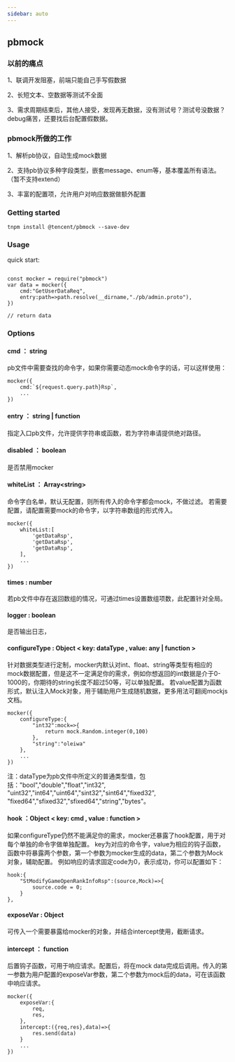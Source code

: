 ```yaml
---
sidebar: auto
---
```

## pbmock

### 以前的痛点
1、联调开发阻塞，前端只能自己手写假数据

2、长短文本、空数据等测试不全面

3、需求周期结束后，其他人接受，发现再无数据，没有测试号？测试号没数据？debug痛苦，还要找后台配置假数据。

### pbmock所做的工作
1、解析pb协议，自动生成mock数据

2、支持pb协议多种字段类型，嵌套message、enum等，基本覆盖所有语法。（暂不支持extend）

3、丰富的配置项，允许用户对响应数据做额外配置


### Getting started
```
tnpm install @tencent/pbmock --save-dev
```

### Usage
quick start:
```

const mocker = require("pbmock")
var data = mocker({
    cmd:"GetUserDataReq",
    entry:path=>path.resolve(__dirname,"./pb/admin.proto"),
}) 

// return data 

```

### Options

#### cmd ： string
pb文件中需要查找的命令字，如果你需要动态mock命令字的话，可以这样使用：
```
mocker({
    cmd:`${request.query.path}Rsp`,
    ...
})
```

#### entry ： string | function
指定入口pb文件，允许提供字符串或函数，若为字符串请提供绝对路径。

#### disabled ： boolean
是否禁用mocker

#### whiteList ： Array\<string\>
命令字白名单，默认无配置，则所有传入的命令字都会mock，不做过滤。
若需要配置，请配置需要mock的命令字，以字符串数组的形式传入。
```
mocker({
    whiteList:[
        'getDataRsp',
        'getDataRsp',
        'getDataRsp',
    ],
    ...
})
```

#### times : number
若pb文件中存在返回数组的情况，可通过times设置数组项数，此配置针对全局。

#### logger : boolean
是否输出日志，

#### configureType : Object \< key: dataType , value: any | function \>
针对数据类型进行定制，mocker内默认对int、float、string等类型有相应的mock数据配置，但是这不一定满足你的需求，例如你想返回的int数据是介于0-1000的，你期待的string长度不超过50等，可以单独配置。
若value配置为函数形式，默认注入Mock对象，用于辅助用户生成随机数据，更多用法可翻阅mockjs文档。
```
mocker({
    configureType:{
        "int32":mock=>{
            return mock.Random.integer(0,100)
        },
        "string":"oleiwa"
    },
    ...
})
```
注：dataType为pb文件中所定义的普通类型值，包括："bool","double","float","int32",
"uint32","int64","uint64","sint32","sint64","fixed32",
"fixed64","sfixed32","sfixed64","string","bytes"。

#### hook ：Object \< key: cmd , value : function \>
如果configureType仍然不能满足你的需求，mocker还暴露了hook配置，用于对每个单独的命令字做单独配置。
key为对应的命令字，value为相应的钩子函数，函数中将暴露两个参数，第一个参数为mocker生成的data，第二个参数为Mock对象，辅助配置。
例如响应的请求固定code为0，表示成功，你可以配置如下：
```
hook:{
    "StModifyGameOpenRankInfoRsp":(source,Mock)=>{
        source.code = 0;
    }
},
```


#### exposeVar : Object
可传入一个需要暴露给mocker的对象，并结合intercept使用，截断请求。

#### intercept ： function
后置钩子函数，可用于响应请求。配置后，将在mock data完成后调用。传入的第一参数为用户配置的exposeVar参数，第二个参数为mock后的data，可在该函数中响应请求。
```
mocker({
    exposeVar:{
        req,
        res,
    },
    intercept:({req,res},data)=>{
        res.send(data)
    }
    ...
})
```
